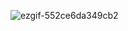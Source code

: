 ![ezgif-552ce6da349cb2](https://github.com/user-attachments/assets/99d1185c-15d9-4241-8f60-7087c62589fa)

